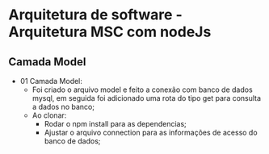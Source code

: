 # Arquitetura de software - Arquitetura MSC com nodeJs

<h2>Camada Model</h2>

- 01 Camada Model:
  - Foi criado o arquivo model e feito a conexão com banco de dados mysql, em seguida foi adicionado uma rota do tipo get para consulta a dados no banco;
  - Ao clonar:
    - Rodar o npm install para as dependencias;
    - Ajustar o arquivo connection para as informações de acesso do banco de dados;
 
